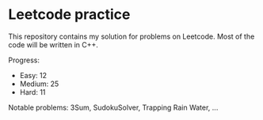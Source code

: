 # Leetcode practice

This repository contains my solution for problems on Leetcode. Most of the code will be written in C++.

Progress:

- Easy: 12
- Medium: 25
- Hard: 11

Notable problems: 3Sum, SudokuSolver, Trapping Rain Water, ...
